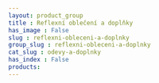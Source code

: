 ```yaml
---
layout: product_group
title : Reflexní oblečení a doplňky
has_image : False
slug : reflexni-obleceni-a-doplnky
group_slug : reflexni-obleceni-a-doplnky
cat_slug : odevy-a-doplnky
has_index : False
products:
---
```


